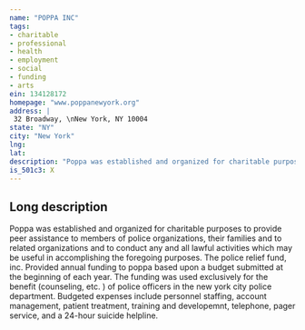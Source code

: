 ```yaml
---
name: "POPPA INC"
tags:
- charitable
- professional
- health
- employment
- social
- funding
- arts
ein: 134128172
homepage: "www.poppanewyork.org"
address: |
 32 Broadway, \nNew York, NY 10004
state: "NY"
city: "New York"
lng: 
lat: 
description: "Poppa was established and organized for charitable purposes to provide peer assistance to members of police organizations, their families and to related organizations and to conduct any and all lawful activities which may be useful in accomplishing the foregoing purposes. "
is_501c3: X
---
```


## Long description

Poppa was established and organized for charitable purposes to provide peer assistance to members of police organizations, their families and to related organizations and to conduct any and all lawful activities which may be useful in accomplishing the foregoing purposes. The police relief fund, inc. Provided annual funding to poppa based upon a budget submitted at the beginning of each year. The funding was used exclusively for the benefit (counseling, etc. ) of police officers in the new york city police department. Budgeted expenses include personnel staffing, account management, patient treatment, training and developemnt, telephone, pager service, and a 24-hour suicide helpline. 
